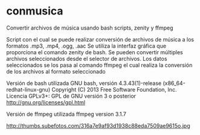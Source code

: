 # conmusica
Convertir archivos de música usando bash scripts, zenity y ffmpeg

Script con el cual se puede realizar conversión de archivos de música a los formatos .mp3, .mp4, .ogg, .aac
Se utiliza la interfaz gráfica que proporciona el comando zenity de bash.
Se pueden convertir múltiples archivos seleccionados desde el selector de archivos.
Los datos seleccionados se los pasa al comando ffmpeg el cual realiza la conversión de los archivos al formato seleccionado

Versión de bash utilizada
GNU bash, versión 4.3.43(1)-release (x86_64-redhat-linux-gnu)
Copyright (C) 2013 Free Software Foundation, Inc.
Licencia GPLv3+: GPL de GNU versión 3 o posterior <http://gnu.org/licenses/gpl.html>

Versión de ffmpeg utilizada
ffmpeg version 3.1.7

http://thumbs.subefotos.com/316a7e9af93d1938c88eda7509ae9615o.jpg
